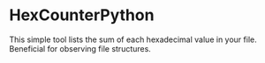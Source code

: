 # HexCounterPython
This simple tool lists the sum of each hexadecimal value in your file. Beneficial for observing file structures.

